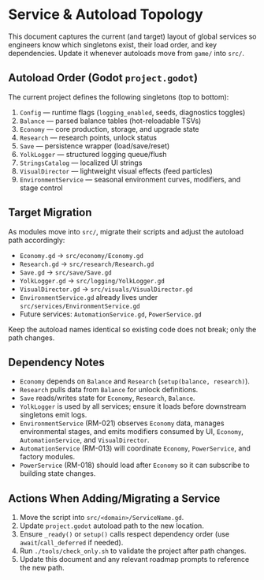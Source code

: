 # Service & Autoload Topology

This document captures the current (and target) layout of global services so engineers know which singletons exist, their load order, and key dependencies. Update it whenever autoloads move from `game/` into `src/`.

## Autoload Order (Godot `project.godot`)

The current project defines the following singletons (top to bottom):

1. `Config` — runtime flags (`logging_enabled`, seeds, diagnostics toggles)
2. `Balance` — parsed balance tables (hot-reloadable TSVs)
3. `Economy` — core production, storage, and upgrade state
4. `Research` — research points, unlock status
5. `Save` — persistence wrapper (load/save/reset)
6. `YolkLogger` — structured logging queue/flush
7. `StringsCatalog` — localized UI strings
8. `VisualDirector` — lightweight visual effects (feed particles)
9. `EnvironmentService` — seasonal environment curves, modifiers, and stage control

## Target Migration

As modules move into `src/`, migrate their scripts and adjust the autoload path accordingly:

- `Economy.gd` → `src/economy/Economy.gd`
- `Research.gd` → `src/research/Research.gd`
- `Save.gd` → `src/save/Save.gd`
- `YolkLogger.gd` → `src/logging/YolkLogger.gd`
- `VisualDirector.gd` → `src/visuals/VisualDirector.gd`
- `EnvironmentService.gd` already lives under `src/services/EnvironmentService.gd`
- Future services: `AutomationService.gd`, `PowerService.gd`

Keep the autoload names identical so existing code does not break; only the path changes.

## Dependency Notes

- `Economy` depends on `Balance` and `Research` (`setup(balance, research)`).
- `Research` pulls data from `Balance` for unlock definitions.
- `Save` reads/writes state for `Economy`, `Research`, `Balance`.
- `YolkLogger` is used by all services; ensure it loads before downstream singletons emit logs.
- `EnvironmentService` (RM-021) observes `Economy` data, manages environmental stages, and emits modifiers consumed by UI, `Economy`, `AutomationService`, and `VisualDirector`.
- `AutomationService` (RM-013) will coordinate `Economy`, `PowerService`, and factory modules.
- `PowerService` (RM-018) should load after `Economy` so it can subscribe to building state changes.

## Actions When Adding/Migrating a Service

1. Move the script into `src/<domain>/ServiceName.gd`.
2. Update `project.godot` autoload path to the new location.
3. Ensure `_ready()` or `setup()` calls respect dependency order (use `await`/`call_deferred` if needed).
4. Run `./tools/check_only.sh` to validate the project after path changes.
5. Update this document and any relevant roadmap prompts to reference the new path.
